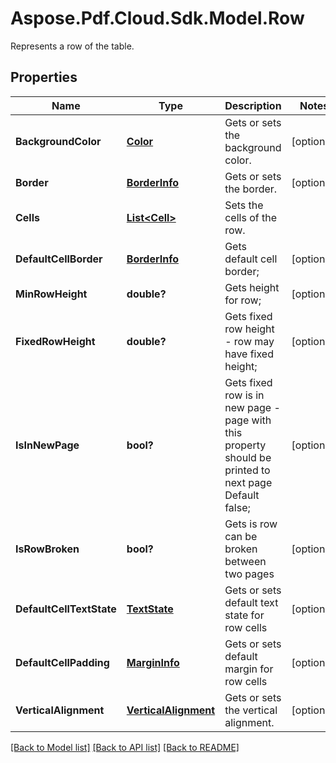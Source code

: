﻿# Aspose.Pdf.Cloud.Sdk.Model.Row
Represents a row of the table.

## Properties

Name | Type | Description | Notes
------------ | ------------- | ------------- | -------------
**BackgroundColor** | [**Color**](Color.md) | Gets or sets the background color. | [optional] 
**Border** | [**BorderInfo**](BorderInfo.md) | Gets or sets the border. | [optional] 
**Cells** | [**List&lt;Cell&gt;**](Cell.md) | Sets the cells of the row. | 
**DefaultCellBorder** | [**BorderInfo**](BorderInfo.md) | Gets default cell border; | [optional] 
**MinRowHeight** | **double?** | Gets height for row; | [optional] 
**FixedRowHeight** | **double?** | Gets fixed row height - row may have fixed height; | [optional] 
**IsInNewPage** | **bool?** | Gets fixed row is in new page - page with this property should be printed to next page Default false; | [optional] 
**IsRowBroken** | **bool?** | Gets is row can be broken between two pages | [optional] 
**DefaultCellTextState** | [**TextState**](TextState.md) | Gets or sets default text state for row cells | [optional] 
**DefaultCellPadding** | [**MarginInfo**](MarginInfo.md) | Gets or sets default margin for row cells | [optional] 
**VerticalAlignment** | [**VerticalAlignment**](VerticalAlignment.md) | Gets or sets the vertical alignment. | [optional] 

[[Back to Model list]](../README.md#documentation-for-models) [[Back to API list]](../README.md#documentation-for-api-endpoints) [[Back to README]](../README.md)


